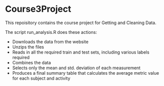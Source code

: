 # Course3Project

This repoisitory contains the course project for Getting and Cleaning Data.

The script run_analysis.R does these actions:
 - Downloads the data from the website
 - Unzips the files
 - Reads in all the required train and test sets, including various labels required
 - Combines the data
 - Selects only the mean and std. deviation of each measurement
 - Produces a final summary table that calculates the average metric value for each subject and activity